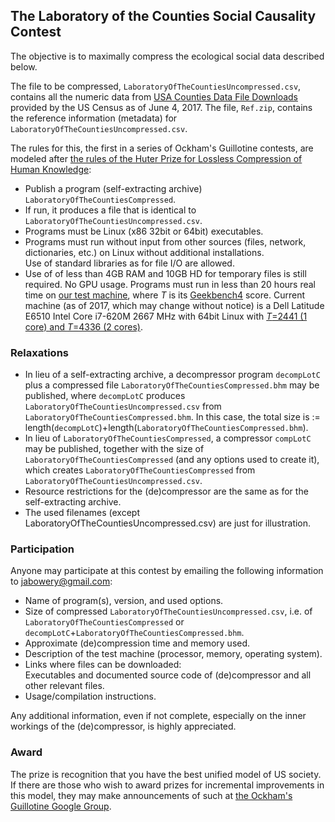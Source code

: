 ## The Laboratory of the Counties Social Causality Contest

The objective is to maximally compress the ecological social data described below.

The file to be compressed, `LaboratoryOfTheCountiesUncompressed.csv`, contains all the
numeric data from [USA Counties Data File
Downloads](https://www.census.gov/support/USACdataDownloads.html)
provided by the US Census as of June 4, 2017. The file, `Ref.zip`,
contains the reference information (metadata) for
`LaboratoryOfTheCountiesUncompressed.csv`.

The rules for this, the first in
a series of Ockham's Guillotine contests, are modeled after [the rules
of the Huter Prize for Lossless Compression of Human
Knowledge](http://prize.hutter1.net/hrules.htm):

-   Publish a program (self-extracting archive)
    `LaboratoryOfTheCountiesCompressed`.
-   If run, it produces a file that is identical to
    `LaboratoryOfTheCountiesUncompressed.csv`.
-   Programs must be Linux (x86 32bit or 64bit) executables.
-   Programs must run without input from other sources (files, network,
    dictionaries, etc.) on Linux without additional
    installations.\
     Use of standard libraries as for file I/O are allowed.
-   Use of of less than 4GB RAM and 10GB HD for temporary files is still
    required. No GPU usage. Programs must run in less than 20 hours real
    time on [our test
    machine](https://browser.primatelabs.com/geekbench4/search), where
    *T* is its [Geekbench4](http://geekbench.com/geekbench4/) score.
    Current machine (as of 2017, which may change without notice) is a
    Dell Latitude E6510 Intel Core i7-620M 2667 MHz with 64bit Linux
    with [*T*=2441 (1 core) and *T*=4336 (2
    cores)](https://browser.primatelabs.com/v4/cpu/145066).

### Relaxations

-   In lieu of a self-extracting archive, a decompressor program
    `decompLotC` plus a compressed file
    `LaboratoryOfTheCountiesCompressed.bhm` may be published, where
    `decompLotC` produces `LaboratoryOfTheCountiesUncompressed.csv` from
    `LaboratoryOfTheCountiesCompressed.bhm`. In this case, the total
    size is :=
    length(`decompLotC`)+length(`LaboratoryOfTheCountiesCompressed.bhm`).
-   In lieu of `LaboratoryOfTheCountiesCompressed`, a compressor
    `compLotC` may be published, together with the size of
    `LaboratoryOfTheCountiesCompressed` (and any options used to create
    it), which creates `LaboratoryOfTheCountiesCompressed` from
    `LaboratoryOfTheCountiesUncompressed.csv`.
-   Resource restrictions for the (de)compressor are the same as for the
    self-extracting archive.
-   The used filenames (except LaboratoryOfTheCountiesUncompressed.csv)
    are just for illustration.

### Participation

Anyone may participate at this contest by emailing the following
information to jabowery@gmail.com:

-   Name of program(s), version, and used options.
-   Size of compressed `LaboratoryOfTheCountiesUncompressed.csv`, i.e.
    of `LaboratoryOfTheCountiesCompressed` or
    `decompLotC`+`LaboratoryOfTheCountiesCompressed.bhm`.
-   Approximate (de)compression time and memory used.
-   Description of the test machine (processor, memory, operating
    system).
-   Links where files can be downloaded:\
     Executables and documented source code of (de)compressor and all
    other relevant files.
-   Usage/compilation instructions.

Any additional information, even if not complete, especially on the
inner workings of the (de)compressor, is highly appreciated.

### Award

The prize is recognition that you have the best unified model of US society.  If there are those who wish to award prizes for incremental improvements in this model, they may make announcements of such at [the Ockham's Guillotine Google Group](https://groups.google.com/forum/#!forum/ockhams-guillotine).
